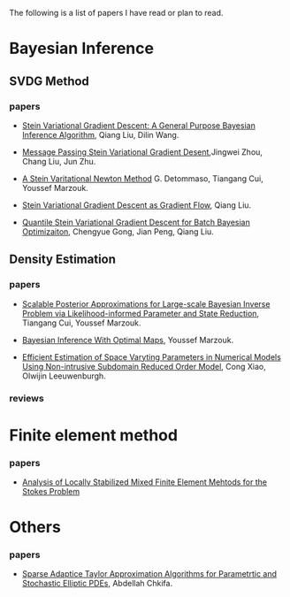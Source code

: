 

The following is a list of papers I have read or plan to read.




# Bayesian Inference
## SVDG Method
### papers
* [Stein Variational Gradient Descent: A General Purpose Bayesian Inference Algorithm](https://arxiv.org/pdf/1608.04471.pdf), Qiang Liu, Dilin Wang.

* [Message Passing Stein Variational Gradient Desent](https://arxiv.org/pdf/1711.04425.pdf),Jingwei Zhou, Chang Liu, Jun Zhu.

* [A Stein Varitational Newton Method](https://arxiv.org/pdf/1806.03085.pdf) G. Detommaso, Tiangang Cui, Youssef Marzouk.

* [Stein Variational Gradient Descent as Gradient Flow](https://arxiv.org/pdf/1704.07520.pdf), Qiang Liu.

* [Quantile Stein Variational Gradient Descent for Batch Bayesian Optimizaiton](http://proceedings.mlr.press/v97/gong19b/gong19b.pdf), Chengyue Gong, Jian Peng, Qiang Liu.

## Density Estimation
### papers
* [Scalable Posterior Approximations for Large-scale Bayesian Inverse Problem via Likelihood-informed Parameter and State Reduction](https://pdf.sciencedirectassets.com/272570/1-s2.0-S0021999116X00083/1-s2.0-S0021999116300183/main.pdf?X-Amz-Security-Token=IQoJb3JpZ2luX2VjEKb%2F%2F%2F%2F%2F%2F%2F%2F%2F%2FwEaCXVzLWVhc3QtMSJHMEUCIHYYS1BevPPzvrhaIuAng%2B3Oii3RkBSDXj6jLCBWuEQtAiEA7iew4ysAF3xE%2FlwYA4gIw00RWE%2BX1jrRchVc%2Fw0aKkAqtAMILxADGgwwNTkwMDM1NDY4NjUiDHbtUCvuswkTJ%2BHi3yqRA7Mc6Y1TJhP06Cmw05z8EkXXAAyQOY5%2FnCT03pFT5DD3nzsvI1Gl3XySXxdpyW2SkTT8uvEpG2ha2stZrMCXRybI90RbQQaAxAC09cF2QFcDkTpdAI8MtdD%2BOSVHLp6EmAmcFlVp8Gi%2FGrjWRnQAaTelfcPehYPl1YEoK5sa34DDX9GnH3cjSVn8YF70s6Ky%2BUgTwgHL5whGty8LnEBgNArCjahXEBYPW2H1FMpDNsKwnXKM1%2B8oybS5jJjnq4Zf7lnH1JLsVZUt0gUOhQGa%2FHV%2FMvCM4obMIMQ8PmprlgHJjc8hkSQOn5guVAz6ZLWTuZNtIIj6sYPC%2BRnTWIsqXbw714DRz%2BXkPWU77Zs17B%2F7jSVijzLp7X3doSMq19WEx1s5MaW8o7jknF42nfwgp5lyUZimC4OWS3zgCV%2BgLLnkwloNMARWqQn56mLIMBLLFx0r5VvxSVQcZoxy%2BKlv5IglQoCUR0HWmyeBGA9pe1S8nhii4OYCGABLrB%2FltAcr4Siusu15bKMyYtIhZe0waYysMLnfz4QGOusBkqjuCVgKf8z1IeDNZaKZFNf5gIqgleC5grWPmXYFdk9s%2Be19WHaGZ7BnJ57Dt0Rl3h6%2BoD0D752HeJjc5iXI1aVUf0WrH4ATx8g%2BEZ2wZq%2BUGpaQFvkbnCizxOpj%2BzQIR8c%2BmnVydPUSvtGKtd7t1k22%2BuB4G%2BEsT1L%2Fcws6bi8rzlPqQ2cNderHSdvG0Q7YXxcS3Q%2Bqtr0%2B6MkXniRnMPkbjXGJWtbxwqk17WLM34nYG2xI1PslRnq%2BeN4MfTK4TstlkC6Gjs3Z0olk2TNWITVb4EAKwYCzZpYENwizaifF%2BXcwDszrJ0stUQ%3D%3D&X-Amz-Algorithm=AWS4-HMAC-SHA256&X-Amz-Date=20210506T144545Z&X-Amz-SignedHeaders=host&X-Amz-Expires=300&X-Amz-Credential=ASIAQ3PHCVTYTSY5C2EA%2F20210506%2Fus-east-1%2Fs3%2Faws4_request&X-Amz-Signature=d6e084ea391bb102c1f3285c28df4dc43d53b25bf19c008778a53753bbfdc2c7&hash=d50357fdbce8a1cff88584f00783cfaa9014b6077106b1b81f77d4ad6f9b7d27&host=68042c943591013ac2b2430a89b270f6af2c76d8dfd086a07176afe7c76c2c61&pii=S0021999116300183&tid=spdf-39897d4a-dfd5-4456-9970-78ce3f143907&sid=0e70822f863cd5416d4a2161b10be41c075egxrqa&type=client), Tiangang Cui, Youssef Marzouk.
* [Bayesian Inference With Optimal Maps](https://pdf.sciencedirectassets.com/272570/1-s2.0-S0021999112X00196/1-s2.0-S0021999112003956/main.pdf?X-Amz-Security-Token=IQoJb3JpZ2luX2VjEKf%2F%2F%2F%2F%2F%2F%2F%2F%2F%2FwEaCXVzLWVhc3QtMSJHMEUCID%2BQn9QG7rRqaPrXJ9a6XsaeXzyid%2BeevCK8G1dH%2FTWnAiEA8VmAxHD5VhV8ICN5xXfbhSvCW%2FuXFKRdWfbXOC7ScdkqtAMILxADGgwwNTkwMDM1NDY4NjUiDP%2B83QCEbvTKt147nCqRAzjVum%2Bf6kBL%2Fmnv%2FTUhQBXwWqd6%2FnMEnj04KqsrfvAn9USEpeA4YerWlyxxOMbRRkU0XeJQWG64u7Kgob530cKEIz50uFLNEgELEPOCmozKLdICgK7DxpTp4Rs1OO0C6mQMG8PWn9jKWCXuVabvufNDH5ZU3d%2FOCag4W7o%2FnT%2F3ZyQdPYxdk1SvkXtdAij9k7pd9bvcXK3gvPSp59AwiOQOn9VWfEago%2BatosB4Tby84uyQCX3eSL0UQE%2F2ebLVfL1D22gTFxYjw4wCAT5NlR7Rfxbg99Z1y8Y7QYWqUI4KhyTcaqYNOUnBYgqYMznGIa990WhzDziT6SHLgXk95bYIBddrANIiggaNTqh0fm4azq7Dh1Hu66xOSCkckvXUOcp2MwXaXw01eHKTNzn7ESa3xBXZRTz7z3sVWC3U9FKYH8PTze3chGX7e8Il3bXLfm7gVcnuD0jId1aVg3hED3M1W0MgOMN0x%2F%2BHVdVahUTiOyVUDp4Yqbll4KsKrdnjwWKtzihnwPbMeeai3QcthnlvMKj1z4QGOusBn5ede%2BmoT8zTvH7uImZtFIlDpgo8o3pZFkThNQ7fby1dylxEfQUi2w%2FkS%2F6AlbOQ0wjohiiPfQ1arqB%2BPuyLWprXLKAC6fo2zORHtPBNBb9ZiVTu3MRexT%2FlZZcVODwIkDSJSFkAs1FkhqqTWJlHePH1KT8OEHfl9E7vPHE3ofoP7qOGNqKGdSYhjdgnAu8FUeNqwo2pzt9pDeQ7GYqm5Ww2uonKj0%2BjFwXIF5DPmR89arDbN%2FRptBIFF8ZLVCsQx9gHOZloqX%2B20WCg23Tyd6VxS6ThS1XL%2F18aWtlQZqA7wd0wnFwnc1ahpA%3D%3D&X-Amz-Algorithm=AWS4-HMAC-SHA256&X-Amz-Date=20210506T145745Z&X-Amz-SignedHeaders=host&X-Amz-Expires=300&X-Amz-Credential=ASIAQ3PHCVTYQMZRDQHK%2F20210506%2Fus-east-1%2Fs3%2Faws4_request&X-Amz-Signature=c2fd7447b3dedcff5ba4cb9c20719fa7cefed93ea8109dc124fdf9c687761e19&hash=3364065a8684a7f7014920cef3ac6900e4501dffae759c51aa8a58f4f1c2158f&host=68042c943591013ac2b2430a89b270f6af2c76d8dfd086a07176afe7c76c2c61&pii=S0021999112003956&tid=spdf-c629c0ed-833e-4f86-9821-2c6bc2b2c148&sid=0e70822f863cd5416d4a2161b10be41c075egxrqa&type=client), Youssef Marzouk.

* [Efficient Estimation of Space Varyting Parameters in Numerical Models Using Non-intrusive Subdomain Reduced Order Model](https://pdf.sciencedirectassets.com/272570/1-s2.0-S0021999120X00192/1-s2.0-S0021999120306410/main.pdf?X-Amz-Security-Token=IQoJb3JpZ2luX2VjEKb%2F%2F%2F%2F%2F%2F%2F%2F%2F%2FwEaCXVzLWVhc3QtMSJIMEYCIQCUPf9ec1fm434ZZc2nDBKs4K7Fm4i2utNsyQ%2Fchp%2FMKgIhAL0JxxJShIdo5jMf4U6IJdQYN2RC2XD3AiGZftbaVeR9KrQDCC8QAxoMMDU5MDAzNTQ2ODY1Igwqrv3hqiH3nRdQpYMqkQOYrdzz1%2F8c%2BXWqVhAmiX6F9qYwvQXvQPpevA%2BTXk5iVWD%2BV5QhPmEcnSYpJzUZeejeS25I9BbIoHpGj1d3%2FD6Oo7WC89GANWQJVBSEniSKRixuL0XJ2Lmu9RjLHOBVvKkIQawtX0MmQahuM8BAJzol9rxM%2Fm%2BQ%2BSNpJqWSxT%2FhUnxvkPVEXS8hTexqCCsH8CndHRAfPiXIYqUK3o293rWBUI5f2fDRVXXvUNlzT6U8dB8aBJA4czrOEcaUEgu%2B8xEtq86IVeWBVl6RUAfgEmxGzjL0pBtRSO3d5WDWA9R1w7RgkeQAw89VuzQnZsEm%2FDr4zwS5Exwx%2BPBvSlPHPvEXEjSP%2BJEq9qTIqbnennI6BOs5b28ShhLv3qPO%2BAMLbvSNjnDeOaoZapNdA%2F1z4ba4CTkRE3BRphUC5jcJXlsHt5L1ICWqjn8qKKveZ3YY2AmZXUEXJNmUM0lDTjVYtYwEiRLOD9%2Fc0DNFU67j1I0WDHXnsKr8sfvgDQwD5k0mYLZzq7a1k9KA2wy1TGvi78y9dTCS4s%2BEBjrqAcCOI2UsWHxtPDv0SKNxZdkGX3cjSrSU5Wdw1cCl4RrTw8DQJDflC7LUHn0RR8A54eVyWkD0cYXUi%2BPU%2BBI%2BUATDhmpNNjT0La30iDUaEhzJNlER0okscpCDdGGhD9zt1eWoq657w%2B9XS%2BzeJIgeYb%2FNLzooDTmKaBO6AF5EbGKReQQbkcZGm8D%2Bp9w6MtKqE%2BSmIKAXrmaNg%2Fivw3lz1gByfYLGNlNY3ZjK7cjZYfbhl8fb1ZXaVYyi0poTdJDI2haI3dHr4UVXoFRfxGf%2BFJrCXCwB%2FAgF%2Fpq%2Fj57A50Wvthi%2FZc16UCdvZw%3D%3D&X-Amz-Algorithm=AWS4-HMAC-SHA256&X-Amz-Date=20210506T150124Z&X-Amz-SignedHeaders=host&X-Amz-Expires=300&X-Amz-Credential=ASIAQ3PHCVTYZLE2L4TQ%2F20210506%2Fus-east-1%2Fs3%2Faws4_request&X-Amz-Signature=6e61a7c697cc3485c8593fe30c7bbfb49a2511c5526b2f2dc8530b00a2c44d23&hash=71fddb523972528989e9132e5d30b6c4ad4c9a27d537eb6ccebcd377ea5fa65a&host=68042c943591013ac2b2430a89b270f6af2c76d8dfd086a07176afe7c76c2c61&pii=S0021999120306410&tid=spdf-0a7a0136-c584-4933-9fde-db9d2f9ed437&sid=0e70822f863cd5416d4a2161b10be41c075egxrqa&type=client), Cong Xiao, Olwijin Leeuwenburgh.







### reviews




#  Finite element method 
###  papers
* [Analysis of Locally Stabilized Mixed Finite Element Mehtods for the Stokes Problem](https://www.ams.org/journals/mcom/1992-58-197/S0025-5718-1992-1106973-X/S0025-5718-1992-1106973-X.pdf)

# Others

### papers
* [Sparse Adaptice Taylor Approximation Algorithms for Parametrtic and Stochastic Elliptic PDEs](https://www.esaim-m2an.org/articles/m2an/pdf/2013/01/m2an120027.pdf), Abdellah Chkifa.






